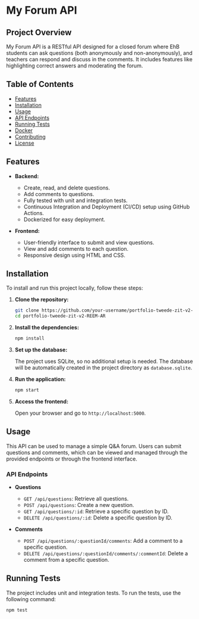 # My Forum API

## Project Overview
My Forum API is a RESTful API designed for a closed forum where EhB students can ask questions (both anonymously and non-anonymously), and teachers can respond and discuss in the comments. It includes features like highlighting correct answers and moderating the forum.

## Table of Contents

- [Features](#features)
- [Installation](#installation)
- [Usage](#usage)
- [API Endpoints](#api-endpoints)
- [Running Tests](#running-tests)
- [Docker](#docker)
- [Contributing](#contributing)
- [License](#license)

## Features

- **Backend:**
  - Create, read, and delete questions.
  - Add comments to questions.
  - Fully tested with unit and integration tests.
  - Continuous Integration and Deployment (CI/CD) setup using GitHub Actions.
  - Dockerized for easy deployment.
  
- **Frontend:**
  - User-friendly interface to submit and view questions.
  - View and add comments to each question.
  - Responsive design using HTML and CSS.

## Installation
To install and run this project locally, follow these steps:

1. **Clone the repository:**

    ```bash
    git clone https://github.com/your-username/portfolio-tweede-zit-v2-REEM-AR.git
    cd portfolio-tweede-zit-v2-REEM-AR
    ```

2. **Install the dependencies:**

    ```bash
    npm install
    ```

3. **Set up the database:**

    The project uses SQLite, so no additional setup is needed. The database will be automatically created in the project directory as `database.sqlite`.

4. **Run the application:**

    ```bash
    npm start
    ```

5. **Access the frontend:**

    Open your browser and go to `http://localhost:5000`.


## Usage
This API can be used to manage a simple Q&A forum. Users can submit questions and comments, which can be viewed and managed through the provided endpoints or through the frontend interface.

### API Endpoints

- **Questions**
  - `GET /api/questions`: Retrieve all questions.
  - `POST /api/questions`: Create a new question.
  - `GET /api/questions/:id`: Retrieve a specific question by ID.
  - `DELETE /api/questions/:id`: Delete a specific question by ID.

- **Comments**
  - `POST /api/questions/:questionId/comments`: Add a comment to a specific question.
  - `DELETE /api/questions/:questionId/comments/:commentId`: Delete a comment from a specific question.

## Running Tests

The project includes unit and integration tests. To run the tests, use the following command:

```bash
npm test


